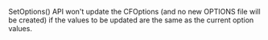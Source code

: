 SetOptions() API won't update the CFOptions (and no new OPTIONS file will be created) if the values to be updated are the same as the current option values.
